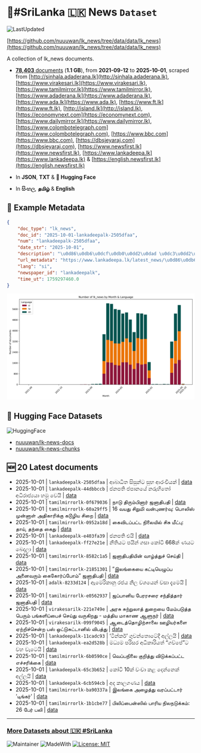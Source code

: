# 📄#SriLanka 🇱🇰 News `Dataset`

![LastUpdated](https://img.shields.io/badge/last_updated-2025--10--01_11:20:32-green)

[https://github.com/nuuuwan/lk_news/tree/data/data/lk_news](https://github.com/nuuuwan/lk_news/tree/data/data/lk_news)

A collection of lk_news documents.

- [**78,403** documents](https://github.com/nuuuwan/lk_news/tree/data/data/lk_news) (**1.1 GB**), from **2021-09-12** to **2025-10-01**, scraped from [http://sinhala.adaderana.lk](http://sinhala.adaderana.lk), [https://www.virakesari.lk](https://www.virakesari.lk), [https://www.tamilmirror.lk](https://www.tamilmirror.lk), [https://www.adaderana.lk](https://www.adaderana.lk), [https://www.ada.lk](https://www.ada.lk), [https://www.ft.lk](https://www.ft.lk), [http://island.lk](http://island.lk), [https://economynext.com](https://economynext.com), [https://www.dailymirror.lk](https://www.dailymirror.lk), [https://www.colombotelegraph.com](https://www.colombotelegraph.com), [https://www.bbc.com](https://www.bbc.com), [https://dbsjeyaraj.com](https://dbsjeyaraj.com), [https://www.newsfirst.lk](https://www.newsfirst.lk), [https://www.lankadeepa.lk](https://www.lankadeepa.lk) & [https://english.newsfirst.lk](https://english.newsfirst.lk)

- In **JSON**, **TXT** & **🤗 Hugging Face**

- In **සිංහල**, **தமிழ்** & **English**

## 📝 Example Metadata

```json
{
    "doc_type": "lk_news",
    "doc_id": "2025-10-01-lankadeepalk-2505dfaa",
    "num": "lankadeepalk-2505dfaa",
    "date_str": "2025-10-01",
    "description": "\u0d86\u0db6\u0dcf\u0db0\u0dd2\u0dad \u0dc3\u0dd2\u0dc3\u0dd4\u0db1\u0dca\u0da7 \u0dc3\u0dd4\u0db7 \u0d86\u0dbb\u0d82\u0da0\u0dd2\u0dba\u0d9a\u0dca",
    "url_metadata": "https://www.lankadeepa.lk/latest_news/\u0d86\u0db6\u0db0\u0dad-\u0dc3\u0dc3\u0db1\u0da7-\u0dc3\u0db7-\u0d86\u0dbb\u0da0\u0dba\u0d9a/1-680546",
    "lang": "si",
    "newspaper_id": "lankadeepalk",
    "time_ut": 1759297460.0
}
```

![Chart](https://raw.githubusercontent.com/nuuuwan/lk_news/refs/heads/data/data/lk_news/docs_by_month_and_lang.png)

## 🤗 Hugging Face Datasets

![HuggingFace](https://img.shields.io/badge/-HuggingFace-FDEE21?style=for-the-badge&logo=HuggingFace)

- [nuuuwan/lk-news-docs](https://huggingface.co/datasets/nuuuwan/lk-news-docs)
- [nuuuwan/lk-news-chunks](https://huggingface.co/datasets/nuuuwan/lk-news-chunks)

## 🆕 20 Latest documents

- 2025-10-01 | `lankadeepalk-2505dfaa` | ආබාධිත සිසුන්ට සුභ ආරංචියක් | [data](https://github.com/nuuuwan/lk_news/tree/data/data/lk_news/2020s/2025/2025-10-01-lankadeepalk-2505dfaa)
- 2025-10-01 | `lankadeepalk-44dbbccb` | ජනපති ජපානයේ නරුහිතෝ අධිරාජ්‍යයා හමු වෙයි | [data](https://github.com/nuuuwan/lk_news/tree/data/data/lk_news/2020s/2025/2025-10-01-lankadeepalk-44dbbccb)
- 2025-10-01 | `tamilmirrorlk-0f679036` | நாடு திரும்பினார் ஜனாதிபதி | [data](https://github.com/nuuuwan/lk_news/tree/data/data/lk_news/2020s/2025/2025-10-01-tamilmirrorlk-0f679036)
- 2025-10-01 | `tamilmirrorlk-60a29ff5` | 16 வயது சிறுமி வன்புணர்வு: பொலிஸ் முன்னாள் அதிகாரிக்கு கடூழிய சிறை | [data](https://github.com/nuuuwan/lk_news/tree/data/data/lk_news/2020s/2025/2025-10-01-tamilmirrorlk-60a29ff5)
- 2025-10-01 | `tamilmirrorlk-0952a18d` | கைவிடப்பட்ட  நிலையில்  சிசு  மீட்பு:   தாய், தந்தை கைது | [data](https://github.com/nuuuwan/lk_news/tree/data/data/lk_news/2020s/2025/2025-10-01-tamilmirrorlk-0952a18d)
- 2025-10-01 | `lankadeepalk-e403fa39` | ජනපති එයි | [data](https://github.com/nuuuwan/lk_news/tree/data/data/lk_news/2020s/2025/2025-10-01-lankadeepalk-e403fa39)
- 2025-10-01 | `lankadeepalk-ff27e21e` | නීතියට පයින් ගසා කෝටි 668ක්  ණයට බෙදලා | [data](https://github.com/nuuuwan/lk_news/tree/data/data/lk_news/2020s/2025/2025-10-01-lankadeepalk-ff27e21e)
- 2025-10-01 | `tamilmirrorlk-8582c1a5` | ஜனாதிபதியின் வாழ்த்துச் செய்தி | [data](https://github.com/nuuuwan/lk_news/tree/data/data/lk_news/2020s/2025/2025-10-01-tamilmirrorlk-8582c1a5)
- 2025-10-01 | `tamilmirrorlk-21851301` | ”இலங்கையை கட்டியெழுப்ப  அனைவரும் கைகோர்ப்போம்” ஜனாதிபதி | [data](https://github.com/nuuuwan/lk_news/tree/data/data/lk_news/2020s/2025/2025-10-01-tamilmirrorlk-21851301)
- 2025-10-01 | `adalk-8233d124` | ඇමෙරිකානු රජය නිල වශයෙන් වසා දැමෙයි | [data](https://github.com/nuuuwan/lk_news/tree/data/data/lk_news/2020s/2025/2025-10-01-adalk-8233d124)
- 2025-10-01 | `tamilmirrorlk-e0562937` | ஜப்பானிய பேரரசரை சந்தித்தார் ஜனாதிபதி | [data](https://github.com/nuuuwan/lk_news/tree/data/data/lk_news/2020s/2025/2025-10-01-tamilmirrorlk-e0562937)
- 2025-10-01 | `virakesarilk-221e749e` | அரசு சுற்றுலாத் துறையை மேம்படுத்த பெரும் பங்களிப்பைச் செய்து வருகிறது -  மத்திய மாகாண ஆளுநர் | [data](https://github.com/nuuuwan/lk_news/tree/data/data/lk_news/2020s/2025/2025-10-01-virakesarilk-221e749e)
- 2025-10-01 | `virakesarilk-099f9045` | ஆடைத்தொழிற்சாலை ஊழியர்களை ஏற்றிச்சென்ற பஸ் ஒட்டுசுட்டானில் விபத்து | [data](https://github.com/nuuuwan/lk_news/tree/data/data/lk_news/2020s/2025/2025-10-01-virakesarilk-099f9045)
- 2025-10-01 | `lankadeepalk-11cadc93` | ‘ටින්කර්‘ ගුවන්තොටේදී අල්ලයි | [data](https://github.com/nuuuwan/lk_news/tree/data/data/lk_news/2020s/2025/2025-10-01-lankadeepalk-11cadc93)
- 2025-10-01 | `lankadeepalk-ea2d528b` | මධ්‍යම පරිසර අධිකාරියත් “ගව්පේ”ට වහ වැටෙයි | [data](https://github.com/nuuuwan/lk_news/tree/data/data/lk_news/2020s/2025/2025-10-01-lankadeepalk-ea2d528b)
- 2025-10-01 | `tamilmirrorlk-6b0590ce` | வெப்பநிலை குறித்து விடுக்கப்பட்ட எச்சரிக்கை | [data](https://github.com/nuuuwan/lk_news/tree/data/data/lk_news/2020s/2025/2025-10-01-tamilmirrorlk-6b0590ce)
- 2025-10-01 | `lankadeepalk-65c3b652` | කෝටි 10ක් වංචා කළ දෙන්නෙක් අල්ලයි | [data](https://github.com/nuuuwan/lk_news/tree/data/data/lk_news/2020s/2025/2025-10-01-lankadeepalk-65c3b652)
- 2025-10-01 | `lankadeepalk-6cb594cb` | අද කාලගණය | [data](https://github.com/nuuuwan/lk_news/tree/data/data/lk_news/2020s/2025/2025-10-01-lankadeepalk-6cb594cb)
- 2025-10-01 | `tamilmirrorlk-ba90337a` | இலங்கை அழைத்து வரப்பட்டார் ’டிங்கர்’ | [data](https://github.com/nuuuwan/lk_news/tree/data/data/lk_news/2020s/2025/2025-10-01-tamilmirrorlk-ba90337a)
- 2025-10-01 | `tamilmirrorlk-1b1cbe77` | பிலிப்பைன்ஸில் பாரிய நிலநடுக்கம்: 26 பேர் பலி | [data](https://github.com/nuuuwan/lk_news/tree/data/data/lk_news/2020s/2025/2025-10-01-tamilmirrorlk-1b1cbe77)

---

### [More Datasets about 🇱🇰 #SriLanka](https://github.com/nuuuwan/lk_datasets)

![Maintainer](https://img.shields.io/badge/maintainer-nuuuwan-red)
![MadeWith](https://img.shields.io/badge/made_with-python-blue)
[![License: MIT](https://img.shields.io/badge/License-MIT-yellow.svg)](https://opensource.org/licenses/MIT)
